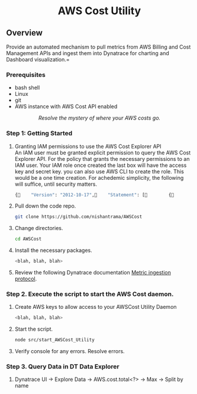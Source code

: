 <h1 align="center"> AWS Cost Utility<project-name></h1>

## Overview
Provide an automated mechanism to pull metrics from AWS Billing and Cost Management APIs and ingest them into Dynatrace for charting and Dashboard visualization.=



### Prerequisites
- bash shell
- Linux
- git
- AWS instance with AWS Cost API enabled


<project-description></p>
<p align="center"><i>Resolve the mystery of where your AWS costs go.<project-description></i></p>


### Step 1: Getting Started

1. Granting IAM permissions to use the AWS Cost Explorer API<br>
An IAM user must be granted explicit permission to query the AWS Cost Explorer API. For the policy that grants the necessary permissions to an IAM user. Your IAM role once created the last box will have the access key and secret key. you can also use AWS CLI to create the role. This would be a one time creation.  For achedemic simplicity, the following will suffice, until security matters.
   ```bash
   {    "Version": "2012-10-17",    "Statement": [        {            "Sid": "VisualEditor0",            "Effect": "Allow",            "Action": "ec2:*",            "Resource": "*"        }    ]}

   ```

2. Pull down the code repo.

   ```bash
   git clone https://github.com/nishantrama/AWSCost
   ```

3. Change directories.

    ```bash
    cd AWSCost
    ```
4. Install the necessary packages.

   ```bash
   <blah, blah, blah>
   ```


5. Review the following Dynatrace documentation [Metric ingestion protocol](https://www.dynatrace.com/support/help/how-to-use-dynatrace/metrics/metric-ingestion/metric-ingestion-protocol).

### Step 2. Execute the script to start the AWS Cost daemon. 

1. Create AWS keys to allow access to your AWSCost Utility Daemon

   ```bash
   <blah, blah, blah>
   ```

2. Start the script.

   ```bash
   node src/start_AWSCost_Utility
   ```

3. Verify console for any errors.  Resolve errors.  <Magic happens here>




### Step 3. Query Data in DT Data Explorer

1. Dynatrace UI -> Explore Data -> AWS.cost.total<?> -> Max -> Split by name